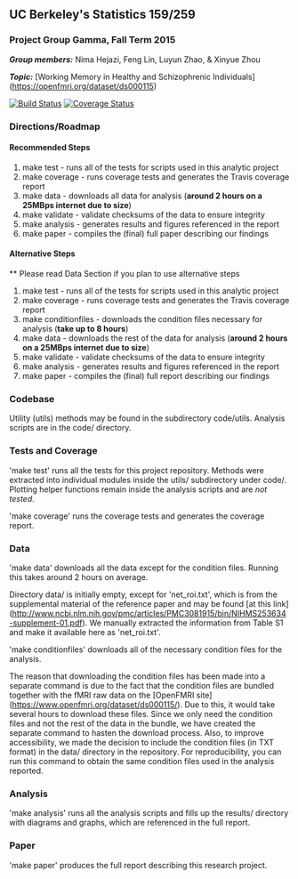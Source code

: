 ## UC Berkeley's Statistics 159/259
### Project Group Gamma, Fall Term 2015 

_**Group members:**_ Nima Hejazi, Feng Lin, Luyun Zhao, & Xinyue Zhou

_**Topic:**_ [Working Memory in Healthy and Schizophrenic Individuals] (https://openfmri.org/dataset/ds000115)

[![Build Status](https://travis-ci.org/berkeley-stat159/project-gamma.svg?branch=master)](https://travis-ci.org/berkeley-stat159/project-gamma?branch=master)
[![Coverage Status](https://coveralls.io/repos/berkeley-stat159/project-gamma/badge.svg?branch=master)](https://coveralls.io/r/berkeley-stat159/project-gamma?branch=master)

### Directions/Roadmap
#### Recommended Steps
1. make test - runs all of the tests for scripts used in this analytic project
2. make coverage - runs coverage tests and generates the Travis coverage report
3. make data - downloads all data for analysis (__around 2 hours on a 25MBps internet due to size__)
4. make validate - validate checksums of the data to ensure integrity
5. make analysis - generates results and figures referenced in the report
6. make paper - compiles the (final) full paper describing our findings

#### Alternative Steps
** Please read Data Section if you plan to use alternative steps
1. make test - runs all of the tests for scripts used in this analytic project
2. make coverage - runs coverage tests and generates the Travis coverage report
3. make conditionfiles - downloads the condition files necessary for analysis (__take up to 8 hours__)
4. make data - downloads the rest of the data for analysis (__around 2 hours on a 25MBps internet due to size__)
5. make validate - validate checksums of the data to ensure integrity
6. make analysis - generates results and figures referenced in the report
7. make paper - compiles the (final) full report describing our findings

### Codebase 

Utility (utils) methods may be found in the subdirectory code/utils. Analysis scripts are in the code/ directory. 

### Tests and Coverage

'make test' runs all the tests for this project repository. Methods were extracted into individual modules inside the utils/ subdirectory under code/. Plotting helper functions remain inside the analysis scripts and are _not tested_.

'make coverage' runs the coverage tests and generates the coverage report.

### Data

'make data' downloads all the data except for the condition files. Running this takes around 2 hours on average. 

Directory data/ is initially empty, except for 'net_roi.txt', which is from the supplemental material of the reference paper and may be found [at this link] (http://www.ncbi.nlm.nih.gov/pmc/articles/PMC3081915/bin/NIHMS253634-supplement-01.pdf). We manually extracted the information from Table S1 and make it available here as 'net_roi.txt'.

'make conditionfiles' downloads all of the necessary condition files for the analysis.

The reason that downloading the condition files has been made into a separate command is due to the fact that the condition files are bundled together with the fMRI raw data on the [OpenFMRI site] (https://www.openfmri.org/dataset/ds000115/). Due to this, it would take several hours to download these files. Since we only need the condition files and not the rest of the data in the bundle, we have created the separate command to hasten the download process. Also, to improve accessibility, we made the decision to include the condition files (in TXT format) in the data/ directory in the repository. For reproducibility, you can run this command to obtain the same condition files used in the analysis reported.

### Analysis

'make analysis' runs all the analysis scripts and fills up the results/ directory with diagrams and graphs, which are referenced in the full report.

### Paper

'make paper' produces the full report describing this research project.

